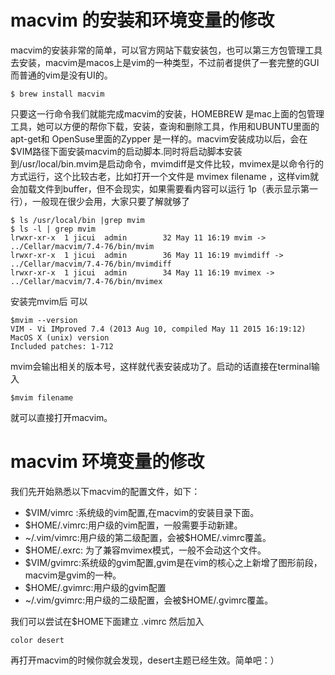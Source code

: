 # macvim 的安装和环境变量的修改

macvim的安装非常的简单，可以官方网站下载安装包，也可以第三方包管理工具去安装，macvim是macos上是vim的一种类型，不过前者提供了一套完整的GUI而普通的vim是没有UI的。
```
$ brew install macvim
```
只要这一行命令我们就能完成macvim的安装，HOMEBREW 是mac上面的包管理工具，她可以方便的帮你下载，安装，查询和删除工具，作用和UBUNTU里面的apt-get和 OpenSuse里面的Zypper 是一样的。macvim安装成功以后，会在$VIM路径下面安装macvim的启动脚本.同时将启动脚本安装到/usr/local/bin.mvim是启动命令，mvimdiff是文件比较，mvimex是以命令行的方式运行，这个比较古老，比如打开一个文件是 mvimex filename ，这样vim就会加载文件到buffer，但不会现实，如果需要看内容可以运行 1p（表示显示第一行），一般现在很少会用，大家只要了解就够了

```
$ ls /usr/local/bin |grep mvim
$ ls -l | grep mvim
lrwxr-xr-x  1 jicui  admin        32 May 11 16:19 mvim -> ../Cellar/macvim/7.4-76/bin/mvim
lrwxr-xr-x  1 jicui  admin        36 May 11 16:19 mvimdiff -> ../Cellar/macvim/7.4-76/bin/mvimdiff
lrwxr-xr-x  1 jicui  admin        34 May 11 16:19 mvimex -> ../Cellar/macvim/7.4-76/bin/mvimex
```
安装完mvim后 可以
```
$mvim --version
VIM - Vi IMproved 7.4 (2013 Aug 10, compiled May 11 2015 16:19:12)
MacOS X (unix) version
Included patches: 1-712
```
mvim会输出相关的版本号，这样就代表安装成功了。启动的话直接在terminal输入
```
$mvim filename
```
就可以直接打开macvim。

# macvim 环境变量的修改
我们先开始熟悉以下macvim的配置文件，如下：

- $VIM/vimrc :系统级的vim配置,在macvim的安装目录下面。
- $HOME/.vimrc:用户级的vim配置，一般需要手动新建。
- ~/.vim/vimrc:用户级的第二级配置，会被$HOME/.vimrc覆盖。
- $HOME/.exrc: 为了兼容mvimex模式，一般不会动这个文件。
- $VIM/gvimrc:系统级的gvim配置,gvim是在vim的核心之上新增了图形前段，macvim是gvim的一种。
- $HOME/.gvimrc:用户级的gvim配置
- ~/.vim/gvimrc:用户级的二级配置，会被$HOME/.gvimrc覆盖。

我们可以尝试在$HOME下面建立 .vimrc 然后加入
```
color desert
```
再打开macvim的时候你就会发现，desert主题已经生效。简单吧：）
